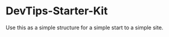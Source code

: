 DevTips-Starter-Kit
===================

Use this as a simple structure for a simple start to a simple site.
